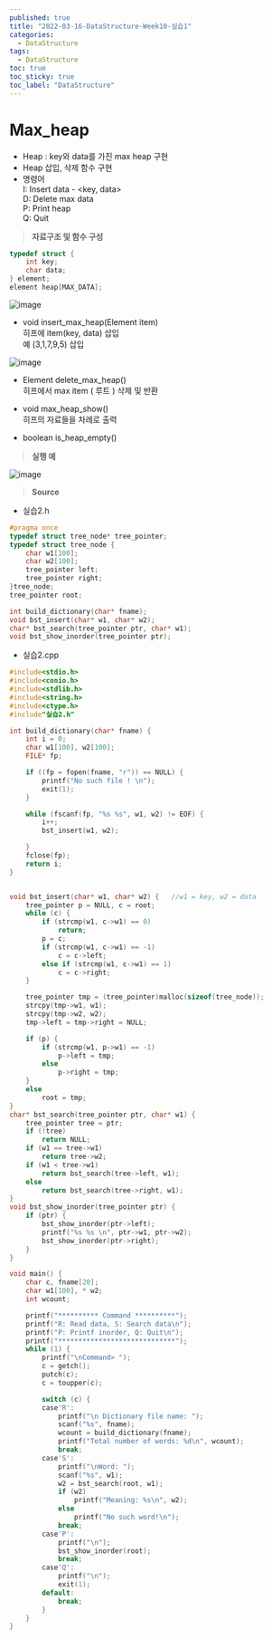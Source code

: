 ```yaml
---
published: true
title: "2022-03-16-DataStructure-Week10-실습1"
categories:
  - DataStructure
tags:
  - DataStructure
toc: true
toc_sticky: true
toc_label: "DataStructure"
---
```


# Max_heap

- Heap : key와 data를 가진 max heap 구현
- Heap 삽입, 삭제 함수 구현
- 명령어  
  I: Insert data - <key, data>  
  D: Delete max data  
  P: Print heap  
  Q: Quit

> **자료구조 및 함수 구성**

```C++
typedef struct {
	int key;
	char data;
} element;
element heap[MAX_DATA];
```

![image](https://github.com/222SeungHyun/222SeungHyun.github.io/blob/master/_images/%EC%9E%90%EB%A3%8C%EA%B5%AC%EC%A1%B0%EC%99%80%EC%8B%A4%EC%8A%B5-10%EC%9E%A5-%EC%8B%A4%EC%8A%B51-1.png?raw=true)

- void insert_max_heap(Element item)  
  히프에 item(key, data) 삽입  
  예 (3,1,7,9,5) 삽입

![image](https://github.com/222SeungHyun/222SeungHyun.github.io/blob/master/_images/%EC%9E%90%EB%A3%8C%EA%B5%AC%EC%A1%B0%EC%99%80%EC%8B%A4%EC%8A%B5-10%EC%9E%A5-%EC%8B%A4%EC%8A%B51-2.png?raw=true)

- Element delete_max_heap()  
  히프에서 max item ( 루트 ) 삭제 및 반환

- void max_heap_show()  
  히프의 자료들을 차례로 출력

- boolean is_heap_empty()

> **실행 예**

![image](https://github.com/222SeungHyun/222SeungHyun.github.io/blob/master/_images/%EC%9E%90%EB%A3%8C%EA%B5%AC%EC%A1%B0%EC%99%80%EC%8B%A4%EC%8A%B5-9%EC%9E%A5-%EC%8B%A4%EC%8A%B52-4.png?raw=true)

> **Source**

- 실습2.h

```C++
#pragma once
typedef struct tree_node* tree_pointer;
typedef struct tree_node {
	char w1[100];
	char w2[100];
	tree_pointer left;
	tree_pointer right;
}tree_node;
tree_pointer root;

int build_dictionary(char* fname);
void bst_insert(char* w1, char* w2);
char* bst_search(tree_pointer ptr, char* w1);
void bst_show_inorder(tree_pointer ptr);

```

- 실습2.cpp

```C++
#include<stdio.h>
#include<conio.h>
#include<stdlib.h>
#include<string.h>
#include<ctype.h>
#include"실습2.h"

int build_dictionary(char* fname) {
	int i = 0;
	char w1[100], w2[100];
	FILE* fp;

	if ((fp = fopen(fname, "r")) == NULL) {
		printf("No such file ! \n");
		exit(1);
	}

	while (fscanf(fp, "%s %s", w1, w2) != EOF) {
		i++;
		bst_insert(w1, w2);

	}
	fclose(fp);
	return i;
}


void bst_insert(char* w1, char* w2) {	//w1 = key, w2 = data
	tree_pointer p = NULL, c = root;
	while (c) {
		if (strcmp(w1, c->w1) == 0)
			return;
		p = c;
		if (strcmp(w1, c->w1) == -1)
			c = c->left;
		else if (strcmp(w1, c->w1) == 1)
			c = c->right;
	}

	tree_pointer tmp = (tree_pointer)malloc(sizeof(tree_node));
	strcpy(tmp->w1, w1);
	strcpy(tmp->w2, w2);
	tmp->left = tmp->right = NULL;

	if (p) {
		if (strcmp(w1, p->w1) == -1)
			p->left = tmp;
		else
			p->right = tmp;
	}
	else
		root = tmp;
}
char* bst_search(tree_pointer ptr, char* w1) {
	tree_pointer tree = ptr;
	if (!tree)
		return NULL;
	if (w1 == tree->w1)
		return tree->w2;
	if (w1 < tree->w1)
		return bst_search(tree->left, w1);
	else
		return bst_search(tree->right, w1);
}
void bst_show_inorder(tree_pointer ptr) {
	if (ptr) {
		bst_show_inorder(ptr->left);
		printf("%s %s \n", ptr->w1, ptr->w2);
		bst_show_inorder(ptr->right);
	}
}

void main() {
	char c, fname[20];
	char w1[100], * w2;
	int wcount;

	printf("********** Command **********");
	printf("R: Read data, S: Search data\n");
	printf("P: Printf inorder, Q: Quit\n");
	printf("*****************************");
	while (1) {
		printf("\nCommand> ");
		c = getch();
		putch(c);
		c = toupper(c);

		switch (c) {
		case'R':
			printf("\n Dictionary file name: ");
			scanf("%s", fname);
			wcount = build_dictionary(fname);
			printf("Total number of words: %d\n", wcount);
			break;
		case'S':
			printf("\nWord: ");
			scanf("%s", w1);
			w2 = bst_search(root, w1);
			if (w2)
				printf("Meaning: %s\n", w2);
			else
				printf("No such word!\n");
			break;
		case'P':
			printf("\n");
			bst_show_inorder(root);
			break;
		case'Q':
			printf("\n");
			exit(1);
		default:
			break;
		}
	}
}
```

